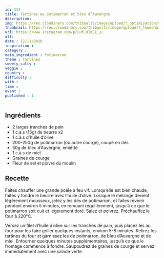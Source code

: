 ```yaml
---
id: 114
title: Tartines au potimarron et bleu d’Auvergne
description: 
img: https://res.cloudinary.com/thibaults/image/upload/t_optimisation/v1605387442/Recipes/20201112_tartines_potimarron.jpg
thumbnail: https://res.cloudinary.com/thibaults/image/upload/t_thumbnail_josie/v1605387442/Recipes/20201112_tartines_potimarron.jpg
url: https://www.instagram.com/p/CHf-9lKJE_2/
alt: 
date : 12/11/2020
inspiration : 
category : 
main_ingredient : Potimarron
theme : Tartines
sweety_salty : 
veggie : 
country :
difficulty :
with : 
time : 
event :
published : 1
---
```


## Ingrédients
 - 2 larges tranches de pain
 - 1 c.à.s (15g) de beurre x2
 - 1 c.à.s d’huile d’olive
 - 200–250g de potimarron (ou autre courge), coupé en dés
 - 50g de bleu d’Auvergne, emiétté
 - 1 c.à.s de miel
 - Graines de courge
 - Fleur de sel et poivre du moulin

## Recette
Faites chauffer une grande poêle à feu vif. Lorsqu’elle est bien chaude, faites y fondre le beurre avec l’huile d’olive. Lorsque le mélange devient légèrement mousseux, jetez y les dés de potimarron, et faites revenir pendant environ 5 minutes, en remuant régulièrement, jusqu’à ce que le potimarron soit cuit et légèrement doré. Salez et poivrez. Préchauffez le four à 220°C.

Versez un filet d’huile d’olive sur les tranches de pain, puis placez les au four pour les faire griller quelques instants, environ 5-8 minutes. Retirez les tartines du four et garnissez les de potimarron, de bleu d’Auvergne et de miel. Enfourner quelques minutes supplémentaires, jusqu’à ce que le fromage commence à fondre. Saupoudrez de graines de courge et servez immédiatement avec une salade verte.